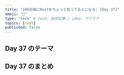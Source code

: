 ```yaml
---
title: "100日後にRustをちょっと知ってる人になる: [Day 37]"
emoji: "🦀"
type: "tech" # tech: 技術記事 / idea: アイデア
topics: [rust]
published: false
---
```

## Day 37 のテーマ

## Day 37 のまとめ
